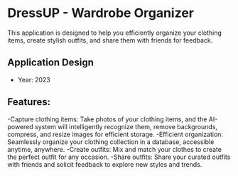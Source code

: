 # DressUP - Wardrobe Organizer
This application is designed to help you efficiently organize your clothing items, create stylish outfits, and share them with friends for feedback.
## Application Design
- Year: 2023
## Features:
-Capture clothing items: Take photos of your clothing items, and the AI-powered system will intelligently recognize them, remove backgrounds, compress, and resize images for efficient storage.
-Efficient organization: Seamlessly organize your clothing collection in a database, accessible anytime, anywhere.
-Create outfits: Mix and match your clothes to create the perfect outfit for any occasion.
-Share outfits: Share your curated outfits with friends and solicit feedback to explore new styles and trends.

